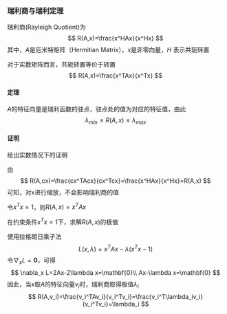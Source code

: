 ### 瑞利商与瑞利定理

瑞利商(Rayleigh Quotient)为
$$
R(A,x)=\frac{x^HAx}{x^Hx}
$$
其中，$A$是厄米特矩阵（Hermitian Matrix），$x$是非零向量，$H$ 表示共轭转置

对于实数矩阵而言，共轭转置等价于转置
$$
R(A,x)=\frac{x^TAx}{x^Tx}
$$
#### 定理

$A$的特征向量是瑞利函数的驻点，驻点处的值为对应的特征值，由此
$$
\lambda_{min}\le R(A,x) \le \lambda_{max}
$$

#### 证明

给出实数情况下的证明

由
$$
R(A,cx)=\frac{cx^TAcx}{cx^Tcx}=\frac{x^HAx}{x^Hx}=R(A,x)
$$
可知，对x进行缩放，不会影响瑞利商的值

令$x^Tx=1$，则$R(A,x)=x^TAx$

在约束条件$x^Tx=1$下，求解$R(A,x)$的极值

使用拉格朗日乘子法
$$
L(x,\lambda)=x^TAx-\lambda(x^Tx-1)
$$
令$\nabla_x L=\mathbf{0}$，可得
$$
\nabla_x L=2Ax-2\lambda x=\mathbf{0}\\
Ax-\lambda x=\mathbf{0}
$$
因此，当$x$取$A$的特征向量$v_i$时，瑞利商取得极值$\lambda_i$
$$
R(A,v_i)=\frac{v_i^TAv_i}{v_i^Tv_i}=\frac{v_i^T\lambda_iv_i}{v_i^Tv_i}=\lambda_i
$$
